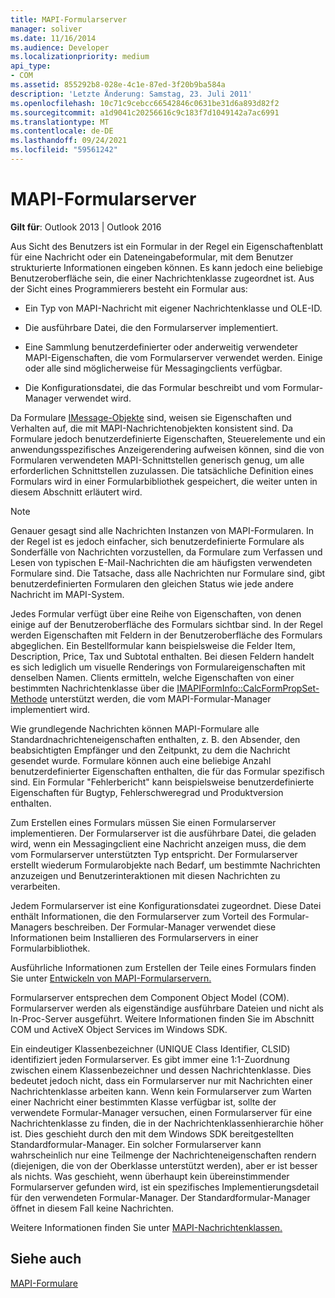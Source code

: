 ```yaml
---
title: MAPI-Formularserver
manager: soliver
ms.date: 11/16/2014
ms.audience: Developer
ms.localizationpriority: medium
api_type:
- COM
ms.assetid: 855292b8-028e-4c1e-87ed-3f20b9ba584a
description: 'Letzte Änderung: Samstag, 23. Juli 2011'
ms.openlocfilehash: 10c71c9cebcc66542846c0631be31d6a893d82f2
ms.sourcegitcommit: a1d9041c20256616c9c183f7d1049142a7ac6991
ms.translationtype: MT
ms.contentlocale: de-DE
ms.lasthandoff: 09/24/2021
ms.locfileid: "59561242"
---
```

# <a name="mapi-form-servers"></a>MAPI-Formularserver

  
  
**Gilt für**: Outlook 2013 | Outlook 2016 
  
Aus Sicht des Benutzers ist ein Formular in der Regel ein Eigenschaftenblatt für eine Nachricht oder ein Dateneingabeformular, mit dem Benutzer strukturierte Informationen eingeben können. Es kann jedoch eine beliebige Benutzeroberfläche sein, die einer Nachrichtenklasse zugeordnet ist. Aus der Sicht eines Programmierers besteht ein Formular aus:
  
- Ein Typ von MAPI-Nachricht mit eigener Nachrichtenklasse und OLE-ID.
    
- Die ausführbare Datei, die den Formularserver implementiert.
    
- Eine Sammlung benutzerdefinierter oder anderweitig verwendeter MAPI-Eigenschaften, die vom Formularserver verwendet werden. Einige oder alle sind möglicherweise für Messagingclients verfügbar.
    
- Die Konfigurationsdatei, die das Formular beschreibt und vom Formular-Manager verwendet wird.
    
Da Formulare [IMessage-Objekte](imessageimapiprop.md) sind, weisen sie Eigenschaften und Verhalten auf, die mit MAPI-Nachrichtenobjekten konsistent sind. Da Formulare jedoch benutzerdefinierte Eigenschaften, Steuerelemente und ein anwendungsspezifisches Anzeigerendering aufweisen können, sind die von Formularen verwendeten MAPI-Schnittstellen generisch genug, um alle erforderlichen Schnittstellen zuzulassen. Die tatsächliche Definition eines Formulars wird in einer Formularbibliothek gespeichert, die weiter unten in diesem Abschnitt erläutert wird. 
  
> [!NOTE]
> Genauer gesagt sind alle Nachrichten Instanzen von MAPI-Formularen. In der Regel ist es jedoch einfacher, sich benutzerdefinierte Formulare als Sonderfälle von Nachrichten vorzustellen, da Formulare zum Verfassen und Lesen von typischen E-Mail-Nachrichten die am häufigsten verwendeten Formulare sind. Die Tatsache, dass alle Nachrichten nur Formulare sind, gibt benutzerdefinierten Formularen den gleichen Status wie jede andere Nachricht im MAPI-System. 
  
Jedes Formular verfügt über eine Reihe von Eigenschaften, von denen einige auf der Benutzeroberfläche des Formulars sichtbar sind. In der Regel werden Eigenschaften mit Feldern in der Benutzeroberfläche des Formulars abgeglichen. Ein Bestellformular kann beispielsweise die Felder Item, Description, Price, Tax und Subtotal enthalten. Bei diesen Feldern handelt es sich lediglich um visuelle Renderings von Formulareigenschaften mit denselben Namen. Clients ermitteln, welche Eigenschaften von einer bestimmten Nachrichtenklasse über die [IMAPIFormInfo::CalcFormPropSet-Methode](imapiforminfo-calcformpropset.md) unterstützt werden, die vom MAPI-Formular-Manager implementiert wird. 
  
Wie grundlegende Nachrichten können MAPI-Formulare alle Standardnachrichteneigenschaften enthalten, z. B. den Absender, den beabsichtigten Empfänger und den Zeitpunkt, zu dem die Nachricht gesendet wurde. Formulare können auch eine beliebige Anzahl benutzerdefinierter Eigenschaften enthalten, die für das Formular spezifisch sind. Ein Formular "Fehlerbericht" kann beispielsweise benutzerdefinierte Eigenschaften für Bugtyp, Fehlerschweregrad und Produktversion enthalten.
  
Zum Erstellen eines Formulars müssen Sie einen Formularserver implementieren. Der Formularserver ist die ausführbare Datei, die geladen wird, wenn ein Messagingclient eine Nachricht anzeigen muss, die dem vom Formularserver unterstützten Typ entspricht. Der Formularserver erstellt wiederum Formularobjekte nach Bedarf, um bestimmte Nachrichten anzuzeigen und Benutzerinteraktionen mit diesen Nachrichten zu verarbeiten.
  
Jedem Formularserver ist eine Konfigurationsdatei zugeordnet. Diese Datei enthält Informationen, die den Formularserver zum Vorteil des Formular-Managers beschreiben. Der Formular-Manager verwendet diese Informationen beim Installieren des Formularservers in einer Formularbibliothek.
  
Ausführliche Informationen zum Erstellen der Teile eines Formulars finden Sie unter [Entwickeln von MAPI-Formularservern.](developing-mapi-form-servers.md)
  
Formularserver entsprechen dem Component Object Model (COM). Formularserver werden als eigenständige ausführbare Dateien und nicht als In-Proc-Server ausgeführt. Weitere Informationen finden Sie im Abschnitt COM und ActiveX Object Services im Windows SDK.
  
Ein eindeutiger Klassenbezeichner (UNIQUE Class Identifier, CLSID) identifiziert jeden Formularserver. Es gibt immer eine 1:1-Zuordnung zwischen einem Klassenbezeichner und dessen Nachrichtenklasse. Dies bedeutet jedoch nicht, dass ein Formularserver nur mit Nachrichten einer Nachrichtenklasse arbeiten kann. Wenn kein Formularserver zum Warten einer Nachricht einer bestimmten Klasse verfügbar ist, sollte der verwendete Formular-Manager versuchen, einen Formularserver für eine Nachrichtenklasse zu finden, die in der Nachrichtenklassenhierarchie höher ist. Dies geschieht durch den mit dem Windows SDK bereitgestellten Standardformular-Manager. Ein solcher Formularserver kann wahrscheinlich nur eine Teilmenge der Nachrichteneigenschaften rendern (diejenigen, die von der Oberklasse unterstützt werden), aber er ist besser als nichts. Was geschieht, wenn überhaupt kein übereinstimmender Formularserver gefunden wird, ist ein spezifisches Implementierungsdetail für den verwendeten Formular-Manager. Der Standardformular-Manager öffnet in diesem Fall keine Nachrichten.
  
Weitere Informationen finden Sie unter [MAPI-Nachrichtenklassen.](mapi-message-classes.md)
  
## <a name="see-also"></a>Siehe auch



[MAPI-Formulare](mapi-forms.md)

